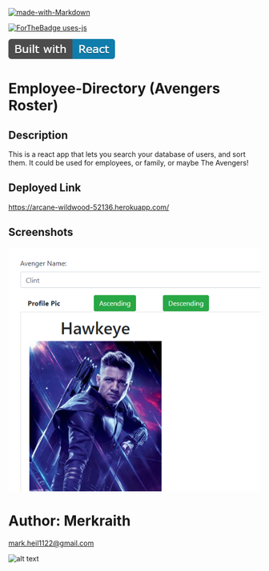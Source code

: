 
[![made-with-Markdown](https://img.shields.io/badge/Made%20with-Markdown-1f425f.svg)](http://commonmark.org)

[![ForTheBadge uses-js](http://ForTheBadge.com/images/badges/uses-js.svg)](http://ForTheBadge.com)

![react](/react.png)

# Employee-Directory (Avengers Roster)



## Description

This is a react app that lets you search your database of users, and sort them.  It could be used for employees, or family, or maybe The Avengers!




## Deployed Link

https://arcane-wildwood-52136.herokuapp.com/

## Screenshots
 
![avengers](/avengers.png)



# Author: Merkraith

mark.heil1122@gmail.com

![alt text](https://github.com/Merkraith.png)